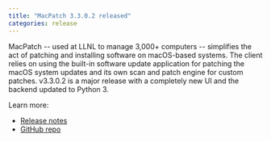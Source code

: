 ```yaml
---
title: "MacPatch 3.3.0.2 released"
categories: release
---
```


MacPatch -- used at LLNL to manage 3,000+ computers -- simplifies the act of patching and installing software on macOS-based systems. The client relies on using the built-in software update application for patching the macOS system updates and its own scan and patch engine for custom patches. v3.3.0.2 is a major release with a completely new UI and the backend updated to Python 3.

Learn more:
- [Release notes](https://github.com/LLNL/MacPatch/releases/tag/3.3.0.2)
- [GitHub repo](https://github.com/llnl/macpatch)
